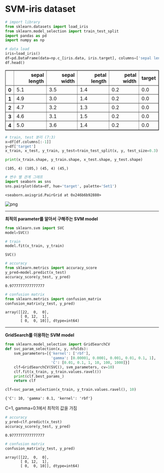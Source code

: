 # SVM-iris dataset


```python
# import library
from sklearn.datasets import load_iris
from sklearn.model_selection import train_test_split
import pandas as pd
import numpy as np
```


```python
# data load
iris=load_iris()
df=pd.DataFrame(data=np.c_[iris.data, iris.target], columns=['sepal length', 'sepal width', 'petal length', 'petal width', 'target'])
df.head()
```




<div>
<style scoped>
    .dataframe tbody tr th:only-of-type {
        vertical-align: middle;
    }

    .dataframe tbody tr th {
        vertical-align: top;
    }

    .dataframe thead th {
        text-align: right;
    }
</style>
<table border="1" class="dataframe">
  <thead>
    <tr style="text-align: right;">
      <th></th>
      <th>sepal length</th>
      <th>sepal width</th>
      <th>petal length</th>
      <th>petal width</th>
      <th>target</th>
    </tr>
  </thead>
  <tbody>
    <tr>
      <th>0</th>
      <td>5.1</td>
      <td>3.5</td>
      <td>1.4</td>
      <td>0.2</td>
      <td>0.0</td>
    </tr>
    <tr>
      <th>1</th>
      <td>4.9</td>
      <td>3.0</td>
      <td>1.4</td>
      <td>0.2</td>
      <td>0.0</td>
    </tr>
    <tr>
      <th>2</th>
      <td>4.7</td>
      <td>3.2</td>
      <td>1.3</td>
      <td>0.2</td>
      <td>0.0</td>
    </tr>
    <tr>
      <th>3</th>
      <td>4.6</td>
      <td>3.1</td>
      <td>1.5</td>
      <td>0.2</td>
      <td>0.0</td>
    </tr>
    <tr>
      <th>4</th>
      <td>5.0</td>
      <td>3.6</td>
      <td>1.4</td>
      <td>0.2</td>
      <td>0.0</td>
    </tr>
  </tbody>
</table>
</div>




```python
# train, test 분리 (7:3)
x=df[df.columns[:-1]]
y=df['target']
x_train, x_test, y_train, y_test=train_test_split(x, y, test_size=0.3)

print(x_train.shape, y_train.shape, x_test.shape, y_test.shape)
```

    (105, 4) (105,) (45, 4) (45,)
    


```python
# 변수 별 관계 그래프
import seaborn as sns
sns.pairplot(data=df, hue='target', palette='Set1')
```




    <seaborn.axisgrid.PairGrid at 0x246b6b92880>




    
![png](output_4_1.png)
    


---
**최적의 parameter를 알아서 구해주는 SVM model**


```python
from sklearn.svm import SVC
model=SVC()
```


```python
# train
model.fit(x_train, y_train)
```




    SVC()




```python
# accuracy
from sklearn.metrics import accuracy_score
y_pred=model.predict(x_test)
accuracy_score(y_test, y_pred)
```




    0.9777777777777777




```python
# confusion matrix
from sklearn.metrics import confusion_matrix
confusion_matrix(y_test, y_pred)
```




    array([[22,  0,  0],
           [ 0, 12,  1],
           [ 0,  0, 10]], dtype=int64)



---
**GridSearch를 이용하는 SVM model**


```python
from sklearn.model_selection import GridSearchCV
def svc_param_selection(x, y, nfolds):
    svm_parameters=[{'kernel': ['rbf'],
                     'gamma': [0.00001, 0.0001, 0.001, 0.01, 0.1, 1],
                     'C': [0.01, 0.1, 1, 10, 100, 1000]}]
    clf=GridSearchCV(SVC(), svm_parameters, cv=10)
    clf.fit(x_train, y_train.values.ravel())
    print(clf.best_params_)
    return clf

clf=svc_param_selection(x_train, y_train.values.ravel(), 10)
```

    {'C': 10, 'gamma': 0.1, 'kernel': 'rbf'}
    

C=1, gamma=0.1에서 최적의 값을 가짐


```python
# accuracy
y_pred=clf.predict(x_test)
accuracy_score(y_test, y_pred)
```




    0.9777777777777777




```python
# confusion matrix
confusion_matrix(y_test, y_pred)
```




    array([[22,  0,  0],
           [ 0, 12,  1],
           [ 0,  0, 10]], dtype=int64)


